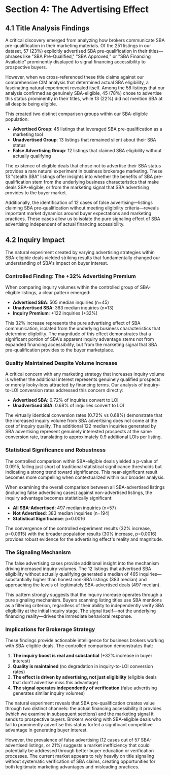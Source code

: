 # Section 4: The Advertising Effect

## 4.1 Title Analysis Findings

A critical discovery emerged from analyzing how brokers communicate SBA pre-qualification in their marketing materials. Of the 251 listings in our dataset, 57 (23%) explicitly advertised SBA pre-qualification in their titles—phrases like "SBA Pre-Qualified," "SBA Approved," or "SBA Financing Available" prominently displayed to signal financing accessibility to prospective buyers.

However, when we cross-referenced these title claims against our comprehensive CIM analysis that determined actual SBA eligibility, a fascinating natural experiment revealed itself. Among the 58 listings that our analysis confirmed as genuinely SBA-eligible, 45 (78%) chose to advertise this status prominently in their titles, while 13 (22%) did not mention SBA at all despite being eligible.

This created two distinct comparison groups within our SBA-eligible population:
- **Advertised Group**: 45 listings that leveraged SBA pre-qualification as a marketing tool
- **Unadvertised Group**: 13 listings that remained silent about their SBA status
- **False Advertising Group**: 12 listings that claimed SBA eligibility without actually qualifying

The existence of eligible deals that chose not to advertise their SBA status provides a rare natural experiment in business brokerage marketing. These 13 "stealth SBA" listings offer insights into whether the benefits of SBA pre-qualification stem from the underlying business characteristics that make deals SBA-eligible, or from the marketing signal that SBA advertising provides to the buyer market.

Additionally, the identification of 12 cases of false advertising—listings claiming SBA pre-qualification without meeting eligibility criteria—reveals important market dynamics around buyer expectations and marketing practices. These cases allow us to isolate the pure signaling effect of SBA advertising independent of actual financing accessibility.

## 4.2 Inquiry Impact

The natural experiment created by varying advertising strategies within SBA-eligible deals yielded striking results that fundamentally changed our understanding of SBA's impact on buyer interest.

### Controlled Finding: The +32% Advertising Premium

When comparing inquiry volumes within the controlled group of SBA-eligible listings, a clear pattern emerged:

- **Advertised SBA**: 505 median inquiries (n=45)
- **Unadvertised SBA**: 383 median inquiries (n=13)
- **Inquiry Premium**: +122 inquiries (+32%)

This 32% increase represents the pure advertising effect of SBA communication, isolated from the underlying business characteristics that determine eligibility. The magnitude of this effect demonstrates that a significant portion of SBA's apparent inquiry advantage stems not from expanded financing accessibility, but from the marketing signal that SBA pre-qualification provides to the buyer marketplace.

### Quality Maintained Despite Volume Increase

A critical concern with any marketing strategy that increases inquiry volume is whether the additional interest represents genuinely qualified prospects or merely looky-loos attracted by financing terms. Our analysis of inquiry-to-LOI conversion rates addressed this concern directly:

- **Advertised SBA**: 0.72% of inquiries convert to LOI
- **Unadvertised SBA**: 0.68% of inquiries convert to LOI

The virtually identical conversion rates (0.72% vs 0.68%) demonstrate that the increased inquiry volume from SBA advertising does not come at the cost of inquiry quality. The additional 122 median inquiries generated by SBA advertising represent genuinely interested prospects at the same conversion rate, translating to approximately 0.9 additional LOIs per listing.

### Statistical Significance and Robustness

The controlled comparison within SBA-eligible deals yielded a p-value of 0.0915, falling just short of traditional statistical significance thresholds but indicating a strong trend toward significance. This near-significant result becomes more compelling when contextualized within our broader analysis.

When examining the overall comparison between all SBA-advertised listings (including false advertising cases) against non-advertised listings, the inquiry advantage becomes statistically significant:
- **All SBA-Advertised**: 497 median inquiries (n=57)
- **Not Advertised**: 383 median inquiries (n=194)
- **Statistical Significance**: p=0.0016

The convergence of the controlled experiment results (32% increase, p=0.0915) with the broader population results (30% increase, p=0.0016) provides robust evidence for the advertising effect's reality and magnitude.

### The Signaling Mechanism

The false advertising cases provide additional insight into the mechanism driving increased inquiry volumes. The 12 listings that advertised SBA eligibility without actually qualifying generated a median of 465 inquiries—substantially higher than honest non-SBA listings (383 median) and approaching the levels of legitimately SBA-advertised deals (497 median).

This pattern strongly suggests that the inquiry increase operates through a pure signaling mechanism. Buyers scanning listing titles use SBA mentions as a filtering criterion, regardless of their ability to independently verify SBA eligibility at the initial inquiry stage. The signal itself—not the underlying financing reality—drives the immediate behavioral response.

### Implications for Brokerage Strategy

These findings provide actionable intelligence for business brokers working with SBA-eligible deals. The controlled comparison demonstrates that:

1. **The inquiry boost is real and substantial** (+32% increase in buyer interest)
2. **Quality is maintained** (no degradation in inquiry-to-LOI conversion rates) 
3. **The effect is driven by advertising, not just eligibility** (eligible deals that don't advertise miss this advantage)
4. **The signal operates independently of verification** (false advertising generates similar inquiry volumes)

The natural experiment reveals that SBA pre-qualification creates value through two distinct channels: the actual financing accessibility it provides (which we examine in subsequent sections) and the marketing signal it sends to prospective buyers. Brokers working with SBA-eligible deals who fail to prominently advertise this status forfeit a significant competitive advantage in generating buyer interest.

However, the prevalence of false advertising (12 cases out of 57 SBA-advertised listings, or 21%) suggests a market inefficiency that could potentially be addressed through better buyer education or verification processes. The current market appears to rely heavily on title signaling without systematic verification of SBA claims, creating opportunities for both legitimate marketing advantages and misleading practices.